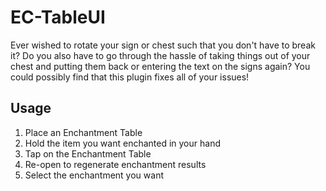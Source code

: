 # EC-TableUI
Ever wished to rotate your sign or chest such that you don't have to break it? Do you also have to go through the hassle of taking things out of your chest and putting them back or entering the text on the signs again? You could possibly find that this plugin fixes all of your issues! 

## Usage
1. Place an Enchantment Table
2. Hold the item you want enchanted in your hand
3. Tap on the Enchantment Table
4. Re-open to regenerate enchantment results
5. Select the enchantment you want